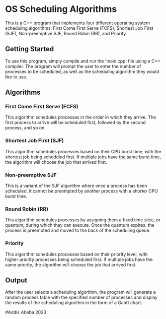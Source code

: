 

# OS Scheduling Algorithms

This is a C++ program that implements four different operating system scheduling algorithms: First Come First Serve (FCFS), Shortest Job First (SJF), Non-preemptive SJF, Round Robin (RR), and Priority.

## Getting Started

To use this program, simply compile and run the 'main.cpp' file using a C++ compiler. The program will prompt the user to enter the number of processes to be scheduled, as well as the scheduling algorithm they would like to use.

## Algorithms

### First Come First Serve (FCFS)

This algorithm schedules processes in the order in which they arrive. The first process to arrive will be scheduled first, followed by the second process, and so on.

### Shortest Job First (SJF)

This algorithm schedules processes based on their CPU burst time, with the shortest job being scheduled first. If multiple jobs have the same burst time, the algorithm will choose the job that arrived first.

### Non-preemptive SJF

This is a variant of the SJF algorithm where once a process has been scheduled, it cannot be preempted by another process with a shorter CPU burst time.

### Round Robin (RR)

This algorithm schedules processes by assigning them a fixed time slice, or quantum, during which they can execute. Once the quantum expires, the process is preempted and moved to the back of the scheduling queue.

### Priority

This algorithm schedules processes based on their priority level, with higher priority processes being scheduled first. If multiple jobs have the same priority, the algorithm will choose the job that arrived first.

## Output

After the user selects a scheduling algorithm, the program will generate a random process table with the specified number of processes and display the results of the scheduling algorithm in the form of a Gantt chart.

#Addis Abeba 2023

 
